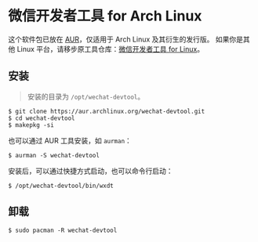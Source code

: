 # 微信开发者工具 for Arch Linux

这个软件包已放在 [AUR](https://aur.archlinux.org/packages/wechat-devtool)，仅适用于 Arch Linux 及其衍生的发行版。
如果你是其他 Linux 平台，请移步原工具仓库：[微信开发者工具 for Linux](https://github.com/cytle/wechat_web_devtools)。

## 安装

> 安装的目录为 `/opt/wechat-devtool`。

```shell
$ git clone https://aur.archlinux.org/wechat-devtool.git
$ cd wechat-devtool
$ makepkg -si
```

也可以通过 AUR 工具安装，如 `aurman`：

```shell
$ aurman -S wechat-devtool
```

安装后，可以通过快捷方式启动，也可以命令行启动：

```
$ /opt/wechat-devtool/bin/wxdt
```

## 卸载

```shell
$ sudo pacman -R wechat-devtool
```
